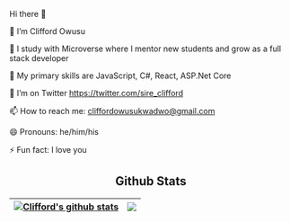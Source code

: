Hi there 👋

🔭 I’m Clifford Owusu

🏢 I study with Microverse where I mentor new students and grow as a full stack developer

🌱 My primary skills are JavaScript, C#, React, ASP.Net Core

🦜 I’m on Twitter https://twitter.com/sire_clifford

📫 How to reach me: cliffordowusukwadwo@gmail.com

😄 Pronouns: he/him/his

⚡ Fun fact: I love you


<h2 align="center">Github Stats</h2>

| <a href="https://github-readme-stats.vercel.app/api?username=sireclifford"><img align="center" src="https://github-readme-stats.vercel.app/api?username=sireclifford&show_icons=true&include_all_commits=true&theme=buefy&hide_border=true" alt="Clifford's github stats" /></a> | <a href="https://github-readme-stats.vercel.app/api?username=sireclifford"><img align="center" src="https://github-readme-stats.vercel.app/api/top-langs/?username=sireclifford&layout=compact&theme=buefy&hide_border=true" /></a> |
| ----------------------------------------------------------------------------------------------------------------------------------------------------------------------------------------------------------------------------------------------------------- | ---------------------------------------------------------------------------------------------------------------------------------------------------------------------------------------------------------------- |
